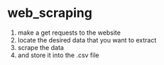 # web_scraping
1. make a get requests to the website
2. locate the desired data that you want to extract
3. scrape the data
4. and store it into the .csv file
